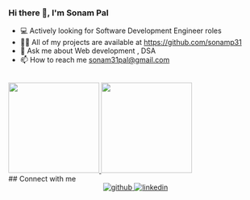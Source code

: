 ### Hi there 👋, I'm Sonam Pal


- 💻 Actively looking for Software Development Engineer roles
- 👨‍💻 All of my projects are available at https://github.com/sonamp31
- 💬 Ask me about Web development , DSA
- 📫 How to reach me sonam31pal@gmail.com

<br/>

<a href="https://github.com/ankitaugale23">
  <img height="180em" src="https://github-readme-stats.vercel.app/api?username=sonamp31&theme=buefy&show_icons=true" />
  <img height="180em" src="https://github-readme-stats.vercel.app/api/top-langs/?username=sonamp31&theme=buefy&layout=compact" />
</a>

<br/>
## Connect with me  
<div align="center">
<a href="https://github.com/sonamp31" target="_blank">
<img src=https://img.shields.io/badge/github-%2324292e.svg?&style=for-the-badge&logo=github&logoColor=white alt=github style="margin-bottom: 5px;" />
</a>
<a href="https://www.linkedin.com/in/sonam-pal-b44333214/" target="_blank">
<img src=https://img.shields.io/badge/linkedin-%231E77B5.svg?&style=for-the-badge&logo=linkedin&logoColor=white alt=linkedin style="margin-bottom: 5px;" />
</a>

